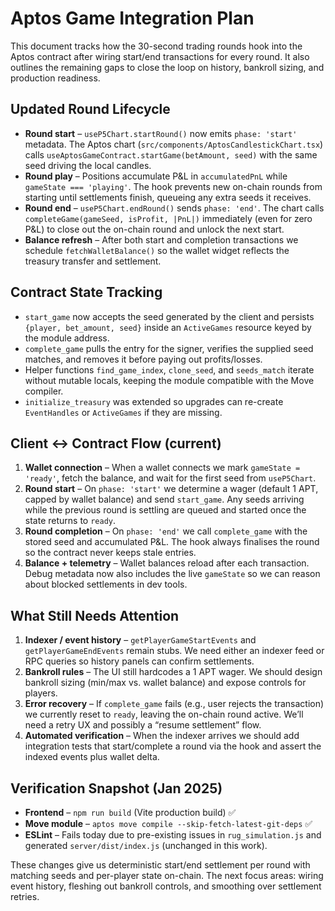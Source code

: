 # Aptos Game Integration Plan

This document tracks how the 30-second trading rounds hook into the Aptos contract after wiring start/end transactions for every round. It also outlines the remaining gaps to close the loop on history, bankroll sizing, and production readiness.

## Updated Round Lifecycle
- **Round start** – `useP5Chart.startRound()` now emits `phase: 'start'` metadata. The Aptos chart (`src/components/AptosCandlestickChart.tsx`) calls `useAptosGameContract.startGame(betAmount, seed)` with the same seed driving the local candles.
- **Round play** – Positions accumulate P&L in `accumulatedPnL` while `gameState === 'playing'`. The hook prevents new on-chain rounds from starting until settlements finish, queueing any extra seeds it receives.
- **Round end** – `useP5Chart.endRound()` sends `phase: 'end'`. The chart calls `completeGame(gameSeed, isProfit, |PnL|)` immediately (even for zero P&L) to close out the on-chain round and unlock the next start.
- **Balance refresh** – After both start and completion transactions we schedule `fetchWalletBalance()` so the wallet widget reflects the treasury transfer and settlement.

## Contract State Tracking
- `start_game` now accepts the seed generated by the client and persists `{player, bet_amount, seed}` inside an `ActiveGames` resource keyed by the module address.
- `complete_game` pulls the entry for the signer, verifies the supplied seed matches, and removes it before paying out profits/losses.
- Helper functions `find_game_index`, `clone_seed`, and `seeds_match` iterate without mutable locals, keeping the module compatible with the Move compiler.
- `initialize_treasury` was extended so upgrades can re-create `EventHandles` or `ActiveGames` if they are missing.

## Client ↔ Contract Flow (current)
1. **Wallet connection** – When a wallet connects we mark `gameState = 'ready'`, fetch the balance, and wait for the first seed from `useP5Chart`.
2. **Round start** – On `phase: 'start'` we determine a wager (default 1 APT, capped by wallet balance) and send `start_game`. Any seeds arriving while the previous round is settling are queued and started once the state returns to `ready`.
3. **Round completion** – On `phase: 'end'` we call `complete_game` with the stored seed and accumulated P&L. The hook always finalises the round so the contract never keeps stale entries.
4. **Balance + telemetry** – Wallet balances reload after each transaction. Debug metadata now also includes the live `gameState` so we can reason about blocked settlements in dev tools.

## What Still Needs Attention
1. **Indexer / event history** – `getPlayerGameStartEvents` and `getPlayerGameEndEvents` remain stubs. We need either an indexer feed or RPC queries so history panels can confirm settlements.
2. **Bankroll rules** – The UI still hardcodes a 1 APT wager. We should design bankroll sizing (min/max vs. wallet balance) and expose controls for players.
3. **Error recovery** – If `complete_game` fails (e.g., user rejects the transaction) we currently reset to `ready`, leaving the on-chain round active. We’ll need a retry UX and possibly a “resume settlement” flow.
4. **Automated verification** – When the indexer arrives we should add integration tests that start/complete a round via the hook and assert the indexed events plus wallet delta.

## Verification Snapshot (Jan 2025)
- **Frontend** – `npm run build` (Vite production build) ✅
- **Move module** – `aptos move compile --skip-fetch-latest-git-deps` ✅
- **ESLint** – Fails today due to pre-existing issues in `rug_simulation.js` and generated `server/dist/index.js` (unchanged in this work).

These changes give us deterministic start/end settlement per round with matching seeds and per-player state on-chain. The next focus areas: wiring event history, fleshing out bankroll controls, and smoothing over settlement retries.
